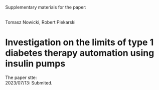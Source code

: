 Supplementary materials for the paper: <br> <br>

Tomasz Nowicki, Robert Piekarski <br>

# Investigation on the limits of type 1 diabetes therapy automation using insulin pumps <br>


The paper stte: <br>
2023/07/13: Submited.
